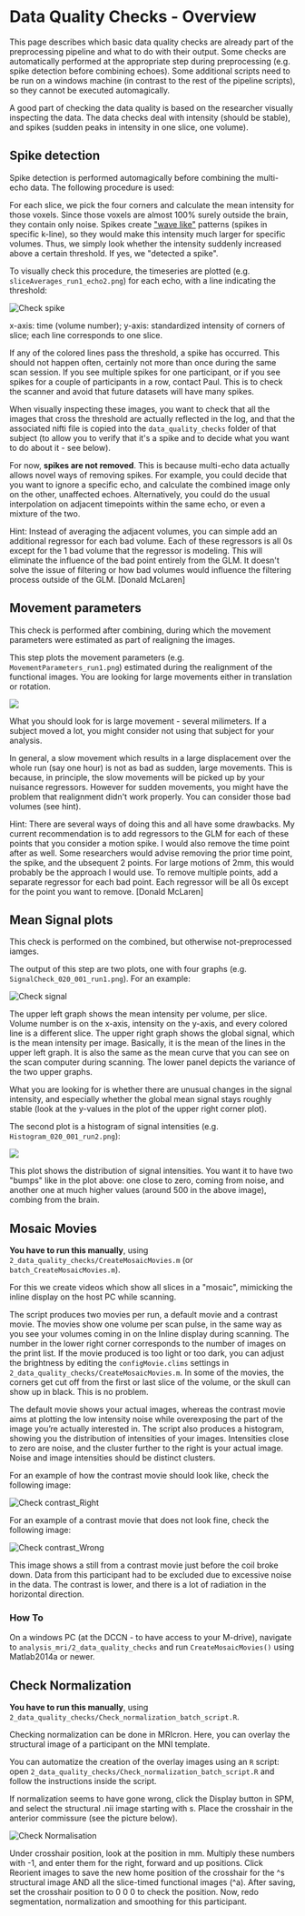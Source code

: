 # Data Quality Checks - Overview #

This page describes which basic data quality checks are already part of the preprocessing pipeline and what to do with their output. Some checks are automatically performed at the appropriate step during preprocessing (e.g. spike detection before combining echoes). Some additional scripts need to be run on a windows machine (in contrast to the rest of the pipeline scripts), so they cannot be executed automagically.

A good part of checking the data quality is based on the researcher visually inspecting the data. The data checks deal with intensity (should be stable), and spikes (sudden peaks in intensity in one slice, one volume). 

## Spike detection ##

Spike detection is performed automagically before combining the multi-echo data. The following procedure is used:

For each slice, we pick the four corners and calculate the mean intensity for those voxels. Since those voxels are almost 100% surely outside the brain, they contain only noise. Spikes create ["wave like"](http://practicalfmri.blogspot.nl/2012/05/rare-intermittent-epi-artifacts-spiking.html) patterns (spikes in specific k-line), so they would make this intensity much larger for specific volumes. Thus, we simply look whether the intensity suddenly increased above a certain threshold. If yes, we "detected a spike".

To visually check this procedure, the timeseries are plotted (e.g. `sliceAverages_run1_echo2.png`) for each echo, with a line indicating the threshold:

![](images/spike_runwise.jpg "Check spike")

x-axis: time (volume number); y-axis: standardized intensity of corners of slice; each line corresponds to one slice.

If any of the colored lines pass the threshold, a spike has occurred. This should not happen often, certainly not more than once during the same scan session. If you see multiple spikes for one participant, or if you see spikes for a couple of participants in a row, contact Paul. This is to check the scanner and avoid that future datasets will have many spikes. 

When visually inspecting these images, you want to check that all the images that cross the threshold are actually reflected in the log, and that the associated nifti file is copied into the `data_quality_checks` folder of that subject (to allow you to verify that it's a spike and to decide what you want to do about it - see below).

For now, **spikes are not removed**. This is because multi-echo data actually allows novel ways of removing spikes. For example, you could decide that you want to ignore a specific echo, and calculate the combined image only on the other, unaffected echoes. Alternatively, you could do the usual interpolation on adjacent timepoints within the same echo, or even a mixture of the two. 



Hint: Instead of averaging the adjacent volumes, you can simple add an additional regressor for each bad volume. Each of these regressors is all 0s except for the 1 bad volume that the regressor is modeling. This will eliminate the influence of the bad point entirely from the GLM.
It doesn't solve the issue of filtering or how bad volumes would influence the filtering process outside of the GLM.
[Donald McLaren]


## Movement parameters ##

This check is performed after combining, during which the movement parameters were estimated as part of realigning the images.

This step plots the movement parameters (e.g. `MovementParameters_run1.png`) estimated during the realignment of the functional images.
You are looking for large movements either in translation or rotation. 

![](images/MovementParameters.png)

What you should look for is large movement - several milimeters. If a subject moved a lot, you might consider not using that subject for your analysis. 

In general, a slow movement which results in a large displacement over the whole run (say one hour) is not as bad as sudden, large movements. This is because, in principle, the slow movements will be picked up by your nuisance regressors. However for sudden movements, you might have the problem that realignment didn't work properly. You can consider those bad volumes (see hint).

Hint: There are several ways of doing this and all have some drawbacks. My current recommendation is to add regressors to the GLM for each of these points that you consider a motion spike. I would also remove the time point after as well. Some researchers would advise removing the prior time point, the spike, and the ubsequent 2 points. For large motions of 2mm, this would probably be the approach I would use. To remove multiple points, add a separate regressor for each bad point. Each regressor will be all 0s except for the point you want to remove. 
[Donald McLaren]

## Mean Signal plots ##

This check is performed on the combined, but otherwise not-preprocessed iamges.

The output of this step are two plots, one with four graphs (e.g. `SignalCheck_020_001_run1.png`). For an example:

![](images/signal_runwise.jpg "Check signal")

The upper left graph shows the mean intensity per volume, per slice. Volume number is on the x-axis, intensity on the y-axis, and every colored line is a different slice. The upper right graph shows the global signal, which is the mean intensity per image. Basically, it is the mean of the lines in the upper left graph. It is also the same as the mean curve that you can see on the scan computer during scanning. The lower panel depicts the variance of the two upper graphs.  

What you are looking for is whether there are unusual changes in the signal intensity, and especially whether the global mean signal stays roughly stable (look at the y-values in the plot of the upper right corner plot). 

The second plot is a histogram of signal intensities (e.g. `Histogram_020_001_run2.png`): 

![](images/Histogram_020_001_run2.png)

This plot shows the distribution of signal intensities. You want it to have two "bumps" like in the plot above: one close to zero, coming from noise, and another one at much higher values (around 500 in the above image), combing from the brain. 


## Mosaic Movies ##

**You have to run this manually**, using `2_data_quality_checks/CreateMosaicMovies.m` (or `batch_CreateMosaicMovies.m`).

For this we create videos which show all slices in a "mosaic", mimicking the inline display on the host PC while scanning. 

The script produces two movies per run, a default movie and a contrast movie. The movies show one volume per scan pulse, in the same way as you see your volumes coming in on the Inline display during scanning. The number in the lower right corner corresponds to the number of images on the print list. If the movie produced is too light or too dark, you can adjust the brightness by editing the `configMovie.clims` settings in `2_data_quality_checks/CreateMosaicMovies.m`. In some of the movies, the corners get cut off from the first or last slice of the volume, or the skull can show up in black. This is no problem. 

The default movie shows your actual images, whereas the contrast movie aims at plotting the low intensity noise while overexposing the part of the image you’re actually interested in. The script also produces a histogram, showing you the distribution of intensities of your images. Intensities close to zero are noise, and the cluster further to the right is your actual image. Noise and image intensities should be distinct clusters. 

For an example of how the contrast movie should look like, check the following image:

![](images/contrast_movie_right.jpg "Check contrast_Right")

For an example of a contrast movie that does not look fine, check the following image:

![](images/contrast_movie_wrong.jpg "Check contrast_Wrong")

This image shows a still from a contrast movie just before the coil broke down. Data from this participant had to be excluded due to excessive noise in the data. The contrast is lower, and there is a lot of radiation in the horizontal direction.

### How To ###
 
On a windows PC (at the DCCN - to have access to your M-drive), navigate to `analysis_mri/2_data_quality_checks` and run `CreateMosaicMovies()` using Matlab2014a or newer.

## Check Normalization ##

**You have to run this manually**, using `2_data_quality_checks/Check_normalization_batch_script.R`. 

Checking normalization can be done in MRIcron. Here, you can overlay the structural image of a participant on the MNI template. 

You can automatize the creation of the overlay images using an `R` script: open `2_data_quality_checks/Check_normalization_batch_script.R` and follow the instructions inside the script.
 
If normalization seems to have gone wrong, click the Display button in SPM, and select the structural .nii image starting with s. Place the crosshair in the anterior commissure (see the picture below).  

![](images/check_normalization.jpg "Check Normalisation")

Under crosshair position, look at the position in mm. Multiply these numbers with -1, and enter them for the right, forward and up positions. Click Reorient images to save the new home position of the crosshair for the ^s structural image AND all the slice-timed functional images (^a). After saving, set the crosshair position to 0 0 0 to check the position. Now, redo segmentation, normalization and smoothing for this participant. 

